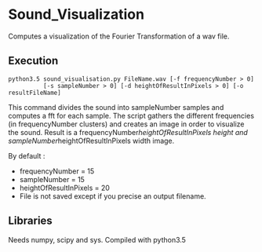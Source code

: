 # Sound_Visualization
Computes a visualization of the Fourier Transformation of a wav file.

## Execution
```
python3.5 sound_visualisation.py FileName.wav [-f frequencyNumber > 0]
          [-s sampleNumber > 0] [-d heightOfResultInPixels > 0] [-o resultFileName]
```
This command divides the sound into sampleNumber samples and computes a fft for each sample.
The script gathers the different frequencies (in frequencyNumber clusters) and creates an image in order to visualize the sound.
Result is a frequencyNumber*heightOfResultInPixels height and sampleNumber*heightOfResultInPixels width image.

By default :
  - frequencyNumber = 15
  - sampleNumber = 15
  - heightOfResultInPixels = 20
  - File is not saved except if you precise an output filename.

## Libraries
Needs numpy, scipy and sys. Compiled with python3.5
